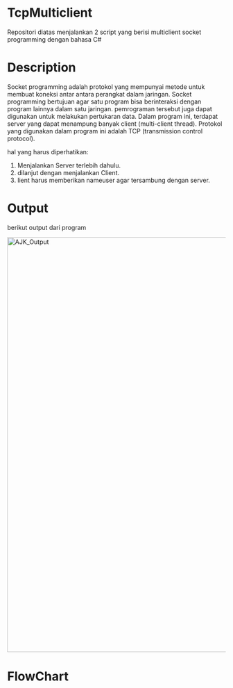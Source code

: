 # TcpMulticlient
Repositori diatas menjalankan 2 script yang berisi multiclient socket programming dengan bahasa C#

# Description
Socket programming adalah protokol yang mempunyai metode untuk membuat koneksi antar antara perangkat dalam jaringan. Socket programming bertujuan agar satu program bisa berinteraksi dengan program lainnya dalam satu jaringan. pemrograman tersebut juga dapat digunakan untuk melakukan pertukaran data. Dalam program ini, terdapat server yang dapat menampung banyak client (multi-client thread). Protokol yang digunakan dalam program ini adalah TCP (transmission control protocol).

hal yang harus diperhatikan:
1. Menjalankan Server terlebih dahulu.
2. dilanjut dengan menjalankan Client.
3. lient harus memberikan nameuser agar tersambung dengan server.

# Output
berikut output dari program

<img width="955" alt="AJK_Output" src="https://user-images.githubusercontent.com/72594758/125116948-af829480-e117-11eb-9d05-b531ab0e9e90.png">

# FlowChart
